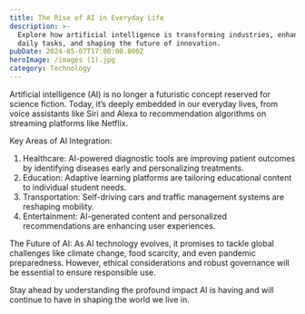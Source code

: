 ```yaml
---
title: The Rise of AI in Everyday Life
description: >-
  Explore how artificial intelligence is transforming industries, enhancing
  daily tasks, and shaping the future of innovation.
pubDate: 2024-05-07T17:00:00.000Z
heroImage: /images (1).jpg
category: Technology
---
```


Artificial intelligence (AI) is no longer a futuristic concept reserved for science fiction. Today, it’s deeply embedded in our everyday lives, from voice assistants like Siri and Alexa to recommendation algorithms on streaming platforms like Netflix.

Key Areas of AI Integration:

1. Healthcare: AI-powered diagnostic tools are improving patient outcomes by identifying diseases early and personalizing treatments.
2. Education: Adaptive learning platforms are tailoring educational content to individual student needs.
3. Transportation: Self-driving cars and traffic management systems are reshaping mobility.
4. Entertainment: AI-generated content and personalized recommendations are enhancing user experiences.

The Future of AI:
As AI technology evolves, it promises to tackle global challenges like climate change, food scarcity, and even pandemic preparedness. However, ethical considerations and robust governance will be essential to ensure responsible use.

Stay ahead by understanding the profound impact AI is having and will continue to have in shaping the world we live in.
